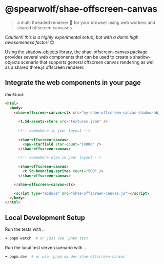 
# @spearwolf/shae-offscreen-canvas

> a multi threaded renderer 🚀 for your browser using web workers and shared offscreen canvases

_Caution‼️ this is a highly experimental setup, but with a damn high awesomeness factor!_ 😉

Using the [shadow-objects](../shadow-objects/) library, the shae-offscreen-canvas package provides several web components that can be used to create a shadow-objects scenario that supports general offscreen canvas rendering as well as a shared three.js offscreen renderer.

## Integrate the web components in your page

_thinktank_

```html
<html>
  <body>
    <shae-offscreen-canvas-ctx src="my-shae-offscreen-canvas-shadow-objects.js">
    
      <t.5d-assets-store src="textures.json" />
    
      <!-- somewhere in your layout -->
      
      <shae-offscreen-canvas>
        <spw-starfield star-count="10000" />
      </shae-offscreen-canvas>

      <!-- somewhere else in your layout -->
      
      <shae-offscreen-canvas>
        <t.5d-bouncing-sprites count="500" />
      </shae-offscreen-canvas>

    </shae-offscreen-canvas-ctx>

    <script type="module" src="shae-offscreen-canvas.js"></script>
  </body>
</html>
```

## Local Development Setup

Run the tests with ..

```sh
➜ pnpm watch  # or just use `pnpm test`
```

Run the local test server/scenario with ..

```sh
➜ pnpm dev  # or use `pnpm nx dev shae-offscreen-canvas`
```
